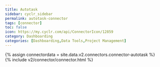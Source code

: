 ```yaml
---
title: Autotask
sidebar: cyclr_sidebar
permalink: autotask-connector
tags: [connector]
toc: false
icon: https://my.cyclr.com/api/ConnectorIcon/12859
category: Dashboarding
categories: [Dashboarding,Data Tools,Project Management]
---
```

{% assign connectordata = site.data.v2.connectors.connector-autotask %}
{% include v2/connector/connector.html %}	